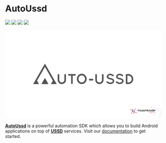 # AutoUssd

![](https://img.shields.io/badge/version-4.0.0--alpha--01-blue) ![](https://img.shields.io/badge/platform-android-brightgreen) ![](https://img.shields.io/badge/platform-gradle--7.1.3-brightgreen) ![](https://img.shields.io/badge/platform-kotlin--gradle--plugin--1.6.21-brightgreen)

![](./assets/logo-seo.png)

[**AutoUssd**](https://autoussd.com) is a powerful automation SDK which allows you to build Android applications on top of **[USSD](https://www.techtarget.com/searchnetworking/definition/USSD)** services. Visit our [documentation](https://autoussd.com/docs) to get started.

